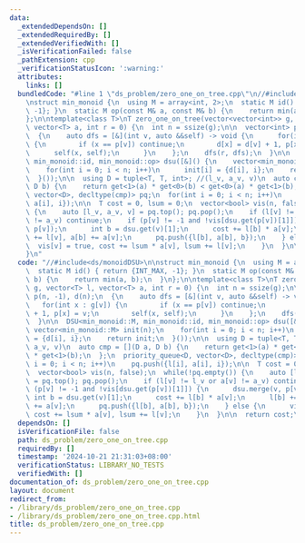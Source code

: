 ```yaml
---
data:
  _extendedDependsOn: []
  _extendedRequiredBy: []
  _extendedVerifiedWith: []
  _isVerificationFailed: false
  _pathExtension: cpp
  _verificationStatusIcon: ':warning:'
  attributes:
    links: []
  bundledCode: "#line 1 \"ds_problem/zero_one_on_tree.cpp\"\n//#include<ds/monoidDSU>\n\
    \nstruct min_monoid {\n  using M = array<int, 2>;\n  static M id() { return {INT_MAX,\
    \ -1}; }\n  static M op(const M& a, const M& b) {\n    return min(a, b);\n  }\n\
    };\n\ntemplate<class T>\nT zero_one_on_tree(vector<vector<int>> g, vector<T> l,\
    \ vector<T> a, int r = 0) {\n  int n = ssize(g);\n\n  vector<int> p(n, -1), d(n);\n\
    \  {\n    auto dfs = [&](int v, auto &&self) -> void {\n      for(int x : g[v])\
    \ {\n        if (x == p[v]) continue;\n        d[x] = d[v] + 1, p[x] = v;\n  \
    \      self(x, self);\n      }\n    };\n    dfs(r, dfs);\n  }\n\n  DSU<min_monoid::M,\
    \ min_monoid::id, min_monoid::op> dsu([&]() {\n    vector<min_monoid::M> init(n);\n\
    \    for(int i = 0; i < n; i++)\n      init[i] = {d[i], i};\n    return init;\n\
    \  }());\n\n  using D = tuple<T, T, int>; //(l_v, a_v, v)\n  auto cmp = [](D a,\
    \ D b) {\n    return get<1>(a) * get<0>(b) < get<0>(a) * get<1>(b);\n  };\n  priority_queue<D,\
    \ vector<D>, decltype(cmp)> pq;\n  for(int i = 0; i < n; i++)\n    pq.push({l[i],\
    \ a[i], i});\n\n  T cost = 0, lsum = 0;\n  vector<bool> vis(n, false);\n  while(!pq.empty())\
    \ {\n    auto [l_v, a_v, v] = pq.top(); pq.pop();\n    if (l[v] != l_v or a[v]\
    \ != a_v) continue;\n    if (p[v] != -1 and !vis[dsu.get(p[v])[1]]) {\n      dsu.merge(v,\
    \ p[v]);\n      int b = dsu.get(v)[1];\n      cost += l[b] * a[v];\n      l[b]\
    \ += l[v], a[b] += a[v];\n      pq.push({l[b], a[b], b});\n    } else {\n    \
    \  vis[v] = true, cost += lsum * a[v], lsum += l[v];\n    }\n  }\n\n  return cost;\n\
    }\n"
  code: "//#include<ds/monoidDSU>\n\nstruct min_monoid {\n  using M = array<int, 2>;\n\
    \  static M id() { return {INT_MAX, -1}; }\n  static M op(const M& a, const M&\
    \ b) {\n    return min(a, b);\n  }\n};\n\ntemplate<class T>\nT zero_one_on_tree(vector<vector<int>>\
    \ g, vector<T> l, vector<T> a, int r = 0) {\n  int n = ssize(g);\n\n  vector<int>\
    \ p(n, -1), d(n);\n  {\n    auto dfs = [&](int v, auto &&self) -> void {\n   \
    \   for(int x : g[v]) {\n        if (x == p[v]) continue;\n        d[x] = d[v]\
    \ + 1, p[x] = v;\n        self(x, self);\n      }\n    };\n    dfs(r, dfs);\n\
    \  }\n\n  DSU<min_monoid::M, min_monoid::id, min_monoid::op> dsu([&]() {\n   \
    \ vector<min_monoid::M> init(n);\n    for(int i = 0; i < n; i++)\n      init[i]\
    \ = {d[i], i};\n    return init;\n  }());\n\n  using D = tuple<T, T, int>; //(l_v,\
    \ a_v, v)\n  auto cmp = [](D a, D b) {\n    return get<1>(a) * get<0>(b) < get<0>(a)\
    \ * get<1>(b);\n  };\n  priority_queue<D, vector<D>, decltype(cmp)> pq;\n  for(int\
    \ i = 0; i < n; i++)\n    pq.push({l[i], a[i], i});\n\n  T cost = 0, lsum = 0;\n\
    \  vector<bool> vis(n, false);\n  while(!pq.empty()) {\n    auto [l_v, a_v, v]\
    \ = pq.top(); pq.pop();\n    if (l[v] != l_v or a[v] != a_v) continue;\n    if\
    \ (p[v] != -1 and !vis[dsu.get(p[v])[1]]) {\n      dsu.merge(v, p[v]);\n     \
    \ int b = dsu.get(v)[1];\n      cost += l[b] * a[v];\n      l[b] += l[v], a[b]\
    \ += a[v];\n      pq.push({l[b], a[b], b});\n    } else {\n      vis[v] = true,\
    \ cost += lsum * a[v], lsum += l[v];\n    }\n  }\n\n  return cost;\n}\n"
  dependsOn: []
  isVerificationFile: false
  path: ds_problem/zero_one_on_tree.cpp
  requiredBy: []
  timestamp: '2024-10-21 21:31:03+08:00'
  verificationStatus: LIBRARY_NO_TESTS
  verifiedWith: []
documentation_of: ds_problem/zero_one_on_tree.cpp
layout: document
redirect_from:
- /library/ds_problem/zero_one_on_tree.cpp
- /library/ds_problem/zero_one_on_tree.cpp.html
title: ds_problem/zero_one_on_tree.cpp
---
```

